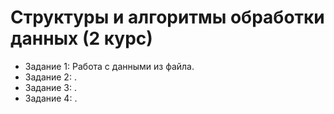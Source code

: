 # Структуры и алгоритмы обработки данных (2 курс)

- Задание 1: Работа с данными из файла.
- Задание 2: .
- Задание 3: .
- Задание 4: .

